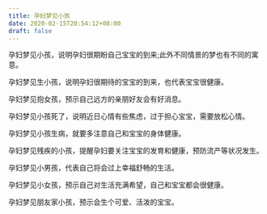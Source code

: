```yaml
---
title: 孕妇梦见小孩
date: 2020-02-15T20:54:12+08:00
draft: false
---
```


孕妇梦见小孩，说明孕妇很期盼自己宝宝的到来;此外不同情景的梦也有不同的寓意。

孕妇梦见生小孩，说明孕妇很期待的宝宝的到来，也代表宝宝很健康。

孕妇梦见抱女孩，预示自己远方的亲朋好友会有好消息。

孕妇梦见小孩死了，说明近日心情有些焦虑，过于担心宝宝，需要放松心情。

孕妇梦见小孩生病，就要多注意自己和宝宝的身体健康。

孕妇梦见残疾的小孩，提醒孕妇要关注宝宝的发育和健康，预防流产等状况发生。

孕妇梦见小男孩，代表自己将会过上幸福舒畅的生活。

孕妇梦见小女孩，预示自己对生活充满希望，自己和宝宝都会很健康。

孕妇梦见朋友家小孩，预示会生个可爱、活泼的宝宝。
